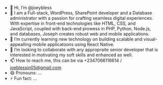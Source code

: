 - 👋 Hi, I’m @joeybless
- 👀 I am a Full-stack, WordPress, SharePoint developer and a Database administrator with a passion for crafting seamless digital experiences. With expertise in front-end technologies like HTML, CSS, and JavaScript, coupled with back-end prowess in PHP, Python, Node.js, and databases, Joseph creates robust web and mobile applications. 
- 🌱 I’m currently learning new technology on building scalable and visual-appealling mobile applicatoons using React Native.
- 💞️ I’m looking to collaborate with any appropraite senior developer that is interested in motivating my soft skills and enhanced as well.
- 📫 How to reach me, this can be via +2347066116614 / joeblessin05@gmail.com
- 😄 Pronouns: ...
- ⚡ Fun fact: ...

<!---
joeybless/joeybless is a ✨ special ✨ repository because its `README.md` (this file) appears on your GitHub profile.
You can click the Preview link to take a look at your changes.
--->
